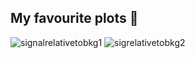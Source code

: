 ## My favourite plots 👋
![signalrelativetobkg1](https://github.com/user-attachments/assets/23275d7e-5c73-46d9-bf5d-624fcfe14183)
![sigrelativetobkg2](https://github.com/user-attachments/assets/58eba264-c175-4560-a7c1-6ed39d401993)


<!--
**jackmcqueen02/jackmcqueen02** is a ✨ _special_ ✨ repository because its `README.md` (this file) appears on your GitHub profile.

Here are some ideas to get you started:

- 🔭 I’m currently working on ...
- 🌱 I’m currently learning ...
- 👯 I’m looking to collaborate on ...
- 🤔 I’m looking for help with ...
- 💬 Ask me about ...
- 📫 How to reach me: ...
- 😄 Pronouns: ...
- ⚡ Fun fact: ...
-->
